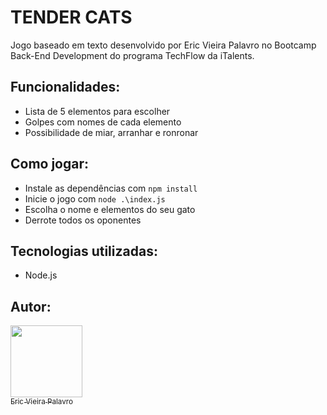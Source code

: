 # TENDER CATS

Jogo baseado em texto desenvolvido por Eric Vieira Palavro no Bootcamp Back-End Development do programa TechFlow da iTalents.

## Funcionalidades:
* Lista de 5 elementos para escolher
* Golpes com nomes de cada elemento
* Possibilidade de miar, arranhar e ronronar

## Como jogar:
* Instale as dependências com `npm install`
* Inicie o jogo com `node .\index.js`
* Escolha o nome e elementos do seu gato
* Derrote todos os oponentes

## Tecnologias utilizadas:
* Node.js

## Autor:
[<img loading="lazy" src="https://avatars.githubusercontent.com/u/108475084?v=4" width=115><br><sub>Eric Vieira Palavro</sub>](https://github.com/eric-vp)
